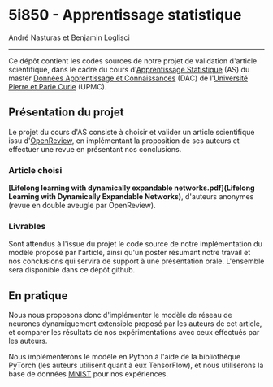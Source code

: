 # 5i850 - Apprentissage statistique

André Nasturas et Benjamin Loglisci

-----------

Ce dépôt contient les codes sources de notre projet de validation d'article scientifique, dans le cadre du cours d'[Apprentissage Statistique](http://dac.lip6.fr/master/enseignement/ues/as/ "Fiche descriptive du cours") (AS) du master [Données Apprentissage et Connaissances](http://dac.lip6.fr/master "Site du master") (DAC) de l'[Université Pierre et Parie Curie](https://www.sorbonne-universite.fr/ "Site de Sorbonne Université") (UPMC).

## Présentation du projet

Le projet du cours d'AS consiste à choisir et valider un article scientifique issu d'[OpenReview](https://openreview.net/), en implémentant la proposition de ses auteurs et effectuer une revue en présentant nos conclusions.

### Article choisi

**[Lifelong learning with dynamically expandable networks.pdf](Lifelong Learning with Dynamically Expandable Networks)**, d'auteurs anonymes (revue en double aveugle par OpenReview).

### Livrables

Sont attendus à l'issue du projet le code source de notre implémentation du modèle proposé par l'article, ainsi qu'un poster résumant notre travail et nos conclusions qui servira de support à une présentation orale. L'ensemble sera disponible dans ce dépôt github.

## En pratique

Nous nous proposons donc d'implémenter le modèle de réseau de neurones dynamiquement extensible proposé par les auteurs de cet article, et comparer les résultats de nos expérimentations avec ceux effectués par les auteurs.

Nous implémenterons le modèle en Python à l'aide de la bibliothèque PyTorch (les auteurs utilisent quant à eux TensorFlow), et nous utiliserons la base de données [MNIST](http://yann.lecun.com/exdb/mnist/MNIST) pour nos expériences.
